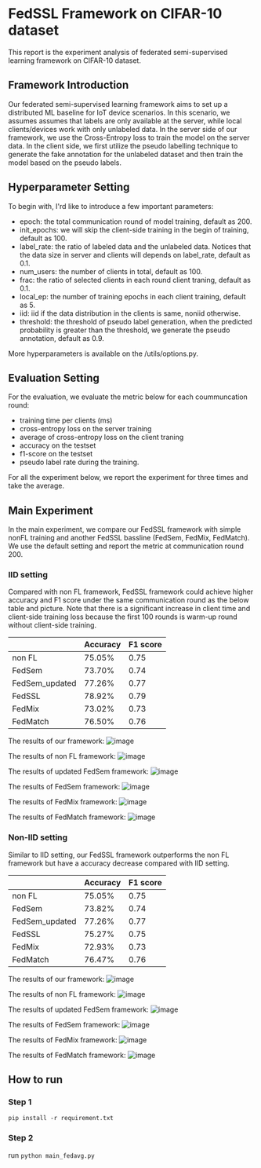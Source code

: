 # FedSSL Framework on CIFAR-10 dataset

This report is the experiment analysis of federated semi-supervised learning framework on CIFAR-10 dataset.

## Framework Introduction

Our federated semi-supervised learning framework aims to set up a distributed ML baseline for IoT device scenarios. 
In this scenario, we assumes assumes that labels are only available at the server, while local clients/devices work with only unlabeled data. 
In the server side of our framework, we use the Cross-Entropy loss to train the model on the server data.
In the client side, we first utilize the pseudo labelling technique to generate the fake annotation for the unlabeled dataset and then train the model based on the pseudo labels.


## Hyperparameter Setting 

To begin with, I'rd like to introduce a few important parameters:

- epoch: the total communication round of model training, default as 200.
- init_epochs: we will skip the client-side training in the begin of training, default as 100.
- label_rate: the ratio of labeled data and the unlabeled data. Notices that the data size in server and clients will depends on label_rate, default as 0.1.
- num_users: the number of clients in total, default as 100.
- frac: the ratio of selected clients in each round client traning, default as 0.1.
- local_ep: the number of training epochs in each client training, default as 5.
- iid: iid if the data distribution in the clients is same, noniid otherwise. 
- threshold: the threshold of pseudo label generation, when the predicted probability is greater than the threshold, we generate the pseudo annotation, default as 0.9.

More hyperparameters is available on the /utils/options.py.

## Evaluation Setting

For the evaluation, we evaluate the metric below for each coummuncation round:

- training time per clients (ms)
- cross-entropy loss on the server training
- average of cross-entropy loss on the client traning
- accuracy on the testset
- f1-score on the testset
- pseudo label rate during the training.
<!-- - auc-score on the testset -->

For all the experiment below, we report the experiment for three times and take the average.

## Main Experiment

In the main experiment, we compare our FedSSL framework with simple nonFL training and another FedSSL bassline (FedSem, FedMix, FedMatch). We use the default setting and report the metric at communication round 200.

### IID setting

Compared with non FL framework, FedSSL framework could achieve higher accuracy and F1 score under the same communication round as the below table and picture.
Note that there is a significant increase in client time and client-side training loss because the first 100 rounds is warm-up round without client-side training. 

|  |Accuracy | F1 score|
|---    |---  |---   |
|non FL   |  75.05% | 0.75  |
|FedSem| 73.70%  | 0.74  |   
|FedSem_updated| 77.26%  | 0.77  | 
|FedSSL| 78.92%  | 0.79  |  
|FedMix| 73.02%  | 0.73  |  
|FedMatch| 76.50%  |  0.76 |  


The results of our framework:
![image](./pic/foo_100_0.9_iid.png)

The results of non FL framework:
![image](./pic/nonfl.png)

The results of updated FedSem framework:
![image](./pic/fedsem_100_0.7_iid.png)

The results of FedSem framework:
![image](./pic/foo_100_-1.0_iid.png)

The results of FedMix framework:
![image](./pic/fedmix_100_0.7_iid.png)

The results of FedMatch framework:
![image](./pic/fedmatch_100_0.7_iid.png)

### Non-IID setting


Similar to IID setting, our FedSSL framework outperforms the non FL framework but have a accuracy decrease compared with IID setting.

<!-- Compared with non FL framework, FedSSL framework could achieve higher accuracy ,F1, and AUC score under the same communication round as the below table and picture.
Note that there is a significant increase in client CPU time and client-side training loss because the first 15 rounds is warm-up round without client-side training.  -->


|  |Accuracy | F1 score|
|---    |---  |---   |
|non FL   |  75.05% | 0.75  |
|FedSem| 73.82%  | 0.74  |   
|FedSem_updated| 77.26%  | 0.77  | 
|FedSSL| 75.27%  | 0.75  |  
|FedMix| 72.93%  | 0.73  |  
|FedMatch| 76.47%  |  0.76 |  

The results of our framework:
![image](./pic/foo_100_0.9_noniid.png)

The results of non FL framework:
![image](./pic/nonfl.png)

The results of updated FedSem framework:
![image](./pic/fedsem_100_0.7_noniid.png)

The results of FedSem framework:
![image](./pic/foo_100_-1.0_noniid.png)

The results of FedMix framework:
![image](./pic/fedmix_100_0.7_noniid.png)

The results of FedMatch framework:
![image](./pic/fedmatch_100_0.7_noniid.png)

<!-- ## Ablation Study


Ongoing... -->

## How to run


### Step 1
```
pip install -r requirement.txt
```

### Step 2

run `python main_fedavg.py`
